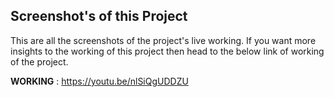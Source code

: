 ## Screenshot's of this Project

This are all the screenshots of the project's live working. If you want more insights to the working of this project then head to the below link of working of the project.

**WORKING** : https://youtu.be/nlSiQgUDDZU
